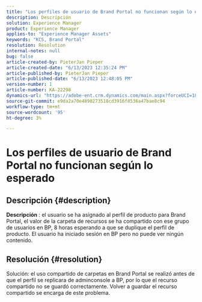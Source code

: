 ```yaml
---
title: "Los perfiles de usuario de Brand Portal no funcionan según lo esperado"
description: Descripción
solution: Experience Manager
product: Experience Manager
applies-to: "Experience Manager Assets"
keywords: "KCS, Brand Portal"
resolution: Resolution
internal-notes: null
bug: false
article-created-by: PieterJan Pieper
article-created-date: "6/13/2023 12:35:24 PM"
article-published-by: PieterJan Pieper
article-published-date: "6/13/2023 12:48:05 PM"
version-number: 1
article-number: KA-22298
dynamics-url: "https://adobe-ent.crm.dynamics.com/main.aspx?forceUCI=1&pagetype=entityrecord&etn=knowledgearticle&id=ca3739c0-e609-ee11-8f6e-6045bd006149"
source-git-commit: e9da2a70e4890273518cd3916f8536a47bae8c94
workflow-type: tm+mt
source-wordcount: '95'
ht-degree: 3%

---
```


# Los perfiles de usuario de Brand Portal no funcionan según lo esperado

## Descripción {#description}


<b>Descripción</b> : el usuario se ha asignado al perfil de producto para Brand Portal, el valor de la carpeta de recursos se ha compartido con ese grupo de usuarios en BP, 8 horas esperando a que se duplique el perfil de producto. El usuario ha iniciado sesión en BP pero no puede ver ningún contenido.


## Resolución {#resolution}


Solución: el uso compartido de carpetas en Brand Portal se realizó antes de que el perfil se replicara de adminconsole a BP, por lo que el recurso compartido no se guardó correctamente. Volver a guardar el recurso compartido se encarga de este problema.
